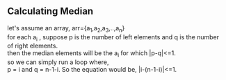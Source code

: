 ## Calculating Median
let's assume an array, arr={a<sub>1</sub>,a<sub>2</sub>,a<sub>3</sub>,..,a<sub>n</sub>}<br>
for each a<sub>i</sub> , suppose p is the number of left elements and q is the number of right elements.<br>
then the median elements will be the a<sub>i</sub> for which |p-q|<=1.<br>
so we can simply run a loop where, <br>
p = i and q = n-1-i. So the equation would be, |i-(n-1-i)|<=1.
   
   
